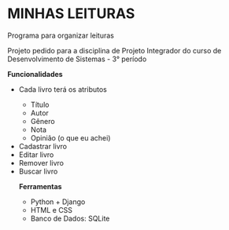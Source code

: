 <h1><strong>MINHAS LEITURAS</strong></h1>

<p>Programa para organizar leituras</p>

<p>Projeto pedido para a disciplina de Projeto Integrador do curso de Desenvolvimento de Sistemas - 3° período</p>

<p><strong>Funcionalidades</strong></p>
<ul>
 <li>Cada livro terá os atributos</li>
 <ul>
  <li>Título</li>
  <li>Autor</li>
  <li>Gênero</li>
  <li>Nota</li>
  <li>Opinião (o que eu achei)</li>
 </ul>
 <li>Cadastrar livro</li>
 <li>Editar livro</li>
 <li>Remover livro</li>
 <li>Buscar livro</li>

<p><strong>Ferramentas</strong></p>
<ul>
 <li>Python + Django</li>
 <li>HTML e CSS</li>
 <li>Banco de Dados: SQLite</li>
 </ul>
